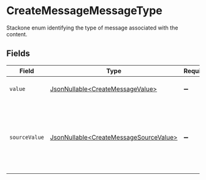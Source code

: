 # CreateMessageMessageType

Stackone enum identifying the type of message associated with the content.


## Fields

| Field                                                                                          | Type                                                                                           | Required                                                                                       | Description                                                                                    | Example                                                                                        |
| ---------------------------------------------------------------------------------------------- | ---------------------------------------------------------------------------------------------- | ---------------------------------------------------------------------------------------------- | ---------------------------------------------------------------------------------------------- | ---------------------------------------------------------------------------------------------- |
| `value`                                                                                        | [JsonNullable\<CreateMessageValue>](../../models/components/CreateMessageValue.md)             | :heavy_minus_sign:                                                                             | The unified message type.                                                                      | email                                                                                          |
| `sourceValue`                                                                                  | [JsonNullable\<CreateMessageSourceValue>](../../models/components/CreateMessageSourceValue.md) | :heavy_minus_sign:                                                                             | The original value from the provider used to derive the unified message type.                  | Email                                                                                          |